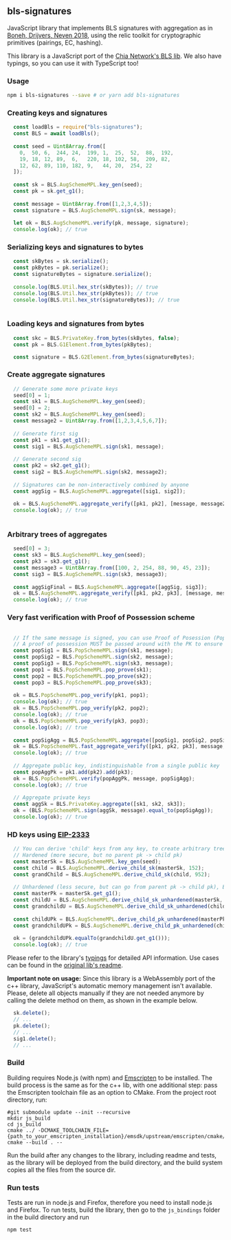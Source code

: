 ## bls-signatures

JavaScript library that implements BLS signatures with aggregation as in [Boneh, Drijvers, Neven 2018](https://crypto.stanford.edu/~dabo/pubs/papers/BLSmultisig.html), using the relic toolkit for cryptographic primitives (pairings, EC, hashing).

This library is a JavaScript port of the [Chia Network's BLS lib](https://github.com/Chia-Network/bls-signatures). We also have typings, so you can use it with TypeScript too!

### Usage

```bash
npm i bls-signatures --save # or yarn add bls-signatures
```

### Creating keys and signatures
```javascript
  const loadBls = require("bls-signatures");
  const BLS = await loadBls();
  
  const seed = Uint8Array.from([
    0,  50, 6,  244, 24,  199, 1,  25,  52,  88,  192,
    19, 18, 12, 89,  6,   220, 18, 102, 58,  209, 82,
    12, 62, 89, 110, 182, 9,   44, 20,  254, 22
  ]);
  
  const sk = BLS.AugSchemeMPL.key_gen(seed);
  const pk = sk.get_g1();
  
  const message = Uint8Array.from([1,2,3,4,5]);
  const signature = BLS.AugSchemeMPL.sign(sk, message);
  
  let ok = BLS.AugSchemeMPL.verify(pk, message, signature);
  console.log(ok); // true
```

### Serializing keys and signatures to bytes
```javascript  
  const skBytes = sk.serialize();
  const pkBytes = pk.serialize();
  const signatureBytes = signature.serialize();
  
  console.log(BLS.Util.hex_str(skBytes)); // true
  console.log(BLS.Util.hex_str(pkBytes)); // true
  console.log(BLS.Util.hex_str(signatureBytes)); // true
  
```

### Loading keys and signatures from bytes
```javascript
  const skc = BLS.PrivateKey.from_bytes(skBytes, false);
  const pk = BLS.G1Element.from_bytes(pkBytes);

  const signature = BLS.G2Element.from_bytes(signatureBytes);
```

### Create aggregate signatures
```javascript
  // Generate some more private keys
  seed[0] = 1;
  const sk1 = BLS.AugSchemeMPL.key_gen(seed);
  seed[0] = 2;
  const sk2 = BLS.AugSchemeMPL.key_gen(seed);
  const message2 = Uint8Array.from([1,2,3,4,5,6,7]);
  
  // Generate first sig
  const pk1 = sk1.get_g1();
  const sig1 = BLS.AugSchemeMPL.sign(sk1, message);
  
  // Generate second sig
  const pk2 = sk2.get_g1();
  const sig2 = BLS.AugSchemeMPL.sign(sk2, message2);
  
  // Signatures can be non-interactively combined by anyone
  const aggSig = BLS.AugSchemeMPL.aggregate([sig1, sig2]);
  
  ok = BLS.AugSchemeMPL.aggregate_verify([pk1, pk2], [message, message2], aggSig);
  console.log(ok); // true
  
```

### Arbitrary trees of aggregates
```javascript
  seed[0] = 3;
  const sk3 = BLS.AugSchemeMPL.key_gen(seed);
  const pk3 = sk3.get_g1();
  const message3 = Uint8Array.from([100, 2, 254, 88, 90, 45, 23]);
  const sig3 = BLS.AugSchemeMPL.sign(sk3, message3);
  
  const aggSigFinal = BLS.AugSchemeMPL.aggregate([aggSig, sig3]);
  ok = BLS.AugSchemeMPL.aggregate_verify([pk1, pk2, pk3], [message, message2, message3], aggSigFinal);
  console.log(ok); // true
```

### Very fast verification with Proof of Possession scheme
```javascript

  // If the same message is signed, you can use Proof of Posession (PopScheme) for efficiency
  // A proof of possession MUST be passed around with the PK to ensure security.
  const popSig1 = BLS.PopSchemeMPL.sign(sk1, message);
  const popSig2 = BLS.PopSchemeMPL.sign(sk2, message);
  const popSig3 = BLS.PopSchemeMPL.sign(sk3, message);
  const pop1 = BLS.PopSchemeMPL.pop_prove(sk1);
  const pop2 = BLS.PopSchemeMPL.pop_prove(sk2);
  const pop3 = BLS.PopSchemeMPL.pop_prove(sk3);
  
  ok = BLS.PopSchemeMPL.pop_verify(pk1, pop1);
  console.log(ok); // true
  ok = BLS.PopSchemeMPL.pop_verify(pk2, pop2);
  console.log(ok); // true
  ok = BLS.PopSchemeMPL.pop_verify(pk3, pop3);
  console.log(ok); // true
  
  const popSigAgg = BLS.PopSchemeMPL.aggregate([popSig1, popSig2, popSig3]);
  ok = BLS.PopSchemeMPL.fast_aggregate_verify([pk1, pk2, pk3], message, popSigAgg);
  console.log(ok); // true
  
  // Aggregate public key, indistinguishable from a single public key
  const popAggPk = pk1.add(pk2).add(pk3);
  ok = BLS.PopSchemeMPL.verify(popAggPk, message, popSigAgg);
  console.log(ok); // true
  
  // Aggregate private keys
  const aggSk = BLS.PrivateKey.aggregate([sk1, sk2, sk3]);
  ok = (BLS.PopSchemeMPL.sign(aggSk, message).equal_to(popSigAgg));
  console.log(ok); // true
```

### HD keys using [EIP-2333](https://github.com/ethereum/EIPs/pull/2333)
```javascript
  // You can derive 'child' keys from any key, to create arbitrary trees. 4 byte indeces are used.
  // Hardened (more secure, but no parent pk -> child pk)
  const masterSk = BLS.AugSchemeMPL.key_gen(seed);
  const child = BLS.AugSchemeMPL.derive_child_sk(masterSk, 152);
  const grandChild = BLS.AugSchemeMPL.derive_child_sk(child, 952);
  
  // Unhardened (less secure, but can go from parent pk -> child pk), BIP32 style
  const masterPk = masterSk.get_g1();
  const childU = BLS.AugSchemeMPL.derive_child_sk_unhardened(masterSk, 22);
  const grandchildU = BLS.AugSchemeMPL.derive_child_sk_unhardened(childU, 0);
  
  const childUPk = BLS.AugSchemeMPL.derive_child_pk_unhardened(masterPk, 22);
  const grandchildUPk = BLS.AugSchemeMPL.derive_child_pk_unhardened(childUPk, 0);
  
  ok = (grandchildUPk.equalTo(grandchildU.get_g1()));
  console.log(ok); // true
```

Please refer to the library's [typings](./blsjs.d.ts) for detailed API information. Use cases can be found in the [original lib's readme](../README.md).

__Important note on usage:__ Since this library is a WebAssembly port of the c++ library, JavaScript's automatic memory management isn't available. Please, delete all objects manually if they are not needed anymore by calling the delete method on them, as shown in the example below.

```javascript
  sk.delete();
  // ...
  pk.delete();
  // ...
  sig1.delete();
  // ...
```

### Build

Building requires Node.js (with npm) and [Emscripten](https://emscripten.org/docs/getting_started/downloads.html) to be installed.
The build process is the same as for the c++ lib, with one additional step: pass the Emscripten toolchain file as an option to CMake.
From the project root directory, run:
```
#git submodule update --init --recursive
mkdir js_build
cd js_build
cmake ../ -DCMAKE_TOOLCHAIN_FILE={path_to_your_emscripten_installation}/emsdk/upstream/emscripten/cmake/Modules/Platform/Emscripten.cmake
cmake --build . --
```

Run the build after any changes to the library, including readme and tests, as the library will be deployed from the build directory, and the build system copies all the files from the source dir.
### Run tests
Tests are run in node.js and Firefox, therefore you need to install node.js and Firefox.
To run tests, build the library, then go to the `js_bindings` folder in the build directory and run
```bash
npm test
```
